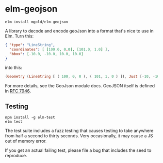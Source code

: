 # elm-geojson

```
elm install mgold/elm-geojson
```

A library to decode and encode geoJson into a format that's nice to use in Elm. Turn this:

```json
{ "type": "LineString",
  "coordinates": [ [100.0, 0.0], [101.0, 1.0] ],
  "bbox": [-10.0, -10.0, 10.0, 10.0]
}
```

into this:

```elm
(Geometry (LineString [ ( 100, 0, 0 ), ( 101, 1, 0 ) ]), Just [-10, -10, 10, 10])
```

For more details, see the GeoJson module docs. GeoJSON itself is defined in [RFC 7946](https://tools.ietf.org/html/rfc7946).


## Testing
```
npm install -g elm-test
elm test
```

The test suite includes a fuzz testing that causes testing to take anywhere from half a second to thirty seconds. Very occasionally, it may cause a JS out of memory error.

If you get an actual failing test, please file a bug that includes the seed to reproduce.
